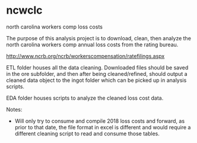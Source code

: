 # ncwclc
north carolina workers comp loss costs

The purpose of this analysis project is to download, clean, then analyze the north carolina workers comp annual loss costs from the rating bureau.

http://www.ncrb.org/ncrb/workerscompensation/ratefilings.aspx

ETL folder houses all the data cleaning. Downloaded files should be saved in the ore subfolder, and then after being cleaned/refined, should output a cleaned data object to the ingot folder which can be picked up in analysis scripts.

EDA folder houses scripts to analyze the cleaned loss cost data.

Notes:
- Will only try to consume and compile 2018 loss costs and forward, as prior to that date, the file format in excel is different and would require a different cleaning script to read and consume those tables.


